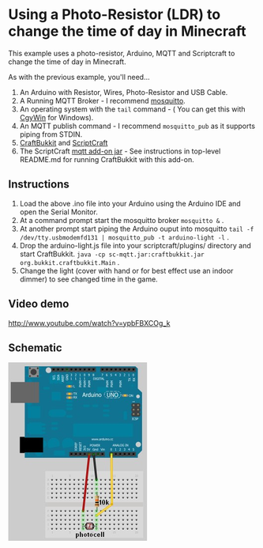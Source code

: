 # Using a Photo-Resistor (LDR) to change the time of day in Minecraft

This example uses a photo-resistor, Arduino, MQTT and Scriptcraft to change the time of day in Minecraft.

As with the previous example, you'll need...

 1. An Arduino with Resistor, Wires, Photo-Resistor and USB Cable.
 2. A Running MQTT Broker - I recommend [mosquitto][mq].
 3. An operating system with the `tail` command - ( You can get this with [CgyWin][cw] for Windows).
 4. An MQTT publish command - I recommend `mosquitto_pub` as it supports piping from STDIN.
 5. [CraftBukkit][cb] and [ScriptCraft][sc] 
 6. The ScriptCraft [mqtt add-on jar][sc] - See instructions in top-level README.md for running CraftBukkit with this add-on.

## Instructions

 1. Load the above .ino file into your Arduino using the Arduino IDE and open the Serial Monitor.
 2. At a command prompt start the mosquitto broker `mosquitto &` .
 3. At another prompt start piping the Arduino ouput into mosquitto `tail -f /dev/tty.usbmodemfd131 | mosquitto_pub -t arduino-light -l` .
 4. Drop the arduino-light.js file into your scriptcraft/plugins/ directory and start CraftBukkit. `java -cp sc-mqtt.jar:craftbukkit.jar org.bukkit.craftbukkit.Main` .
 5. Change the light (cover with hand or for best effect use an indoor dimmer) to see changed time in the game.

## Video demo
<http://www.youtube.com/watch?v=ypbFBXCOg_k>

## Schematic
![Schematic Diagram][sd]

[sd]: ArduinoJumperSketch.jpg
[cw]: http://cywin.org/
[cb]: http://dl.bukkit.org/
[sc]: https://github.com/walterhiggins/ScriptCraft/releases
[mq]: http://mosquitto.org/
